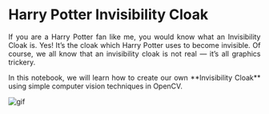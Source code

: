 # Harry Potter Invisibility Cloak

<p align='justify'>If you are a Harry Potter fan like me, you would know what an Invisibility Cloak is. Yes! It’s the cloak which Harry Potter uses to become invisible. Of course, we all know that an invisibility cloak is not real — it’s all graphics trickery.</p>

<p align='justify'>In this notebook, we will learn how to create our own **Invisibility Cloak** using simple computer vision techniques in OpenCV.</p>

![gif](https://github.com/Niangmohamed/Invisible-Cloak-With-OpenCV/blob/main/invisible_cloak.gif)
